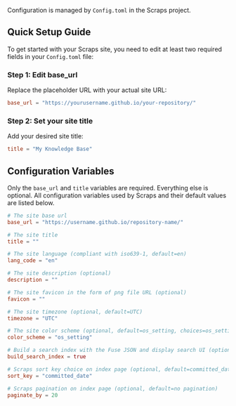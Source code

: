 Configuration is managed by `Config.toml` in the Scraps project.

## Quick Setup Guide

To get started with your Scraps site, you need to edit at least two required fields in your `Config.toml` file:

### Step 1: Edit base_url
Replace the placeholder URL with your actual site URL:
```toml
base_url = "https://yourusername.github.io/your-repository/"
```

### Step 2: Set your site title
Add your desired site title:
```toml
title = "My Knowledge Base"
```

## Configuration Variables

Only the `base_url` and `title` variables are required. Everything else is optional. All configuration variables used by Scraps and their default values are listed below.

```toml:Config.toml
# The site base url
base_url = "https://username.github.io/repository-name/"

# The site title
title = ""

# The site language (compliant with iso639-1, default=en)
lang_code = "en"

# The site description (optional)
description = ""

# The site favicon in the form of png file URL (optional)
favicon = ""

# The site timezone (optional, default=UTC)
timezone = "UTC"

# The site color scheme (optional, default=os_setting, choices=os_setting or only_light or only_dark)
color_scheme = "os_setting"

# Build a search index with the Fuse JSON and display search UI (optional, default=true, choices=true or false)
build_search_index = true

# Scraps sort key choice on index page (optional, default=committed_date, choices=committed_date or linked_count)
sort_key = "committed_date"

# Scraps pagination on index page (optional, default=no pagination)
paginate_by = 20
```